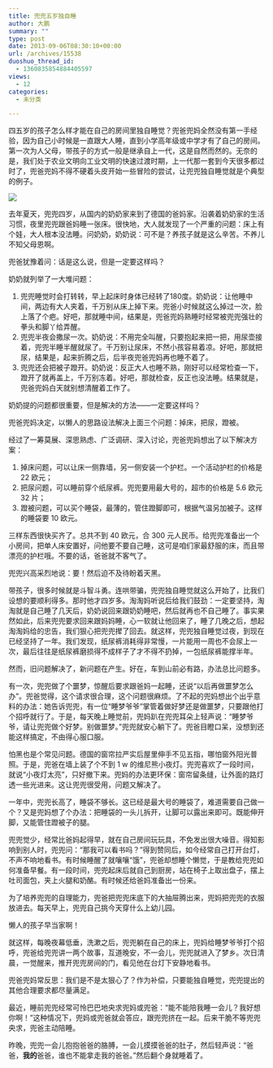 ```yaml
---
title: 兜兜五岁独自睡
author: 大鹏
summary: ""
type: post
date: 2013-09-06T08:30:10+00:00
url: /archives/15538
duoshuo_thread_id:
  - 1360835854884405597
views:
  - 12
categories:
  - 未分类

---
```

<!--:zh-->

四五岁的孩子怎么样才能在自己的房间里独自睡觉？兜爸兜妈全然没有第一手经验，因为自己小时候是一直跟大人睡，直到小学高年级或中学才有了自己的房间。第一次为人父母，带孩子的方式一般是继承自上一代，这是自然而然的。无奈的是，我们处于农业文明向工业文明的快速过渡时期，上一代那一套到今天很多都过时了，兜爸兜妈不得不硬着头皮开始一些冒险的尝试，让兜兜独自睡觉就是个典型的例子。

![][1]

去年夏天，兜兜四岁，从国内的奶奶家来到了德国的爸妈家。沿袭着奶奶家的生活习惯，夜里兜兜跟爸妈睡一张床。很快地，大人就发现了一个严重的问题：床上有个娃，大人根本没法睡。问奶奶，奶奶说：可不是？养孩子就是这么辛苦。不养儿不知父母恩啊。

兜爸犹豫着问：话是这么说，但是一定要这样吗？

<!--:-->

<!--more-->

<!--:zh-->

奶奶就列举了一大堆问题：

  1. 兜兜睡觉时会打转转，早上起床时身体已经转了180度。奶奶说：让他睡中间，两边有大人夹着，千万别从床上掉下来。兜爸小时候就这么掉过一次，脸上落了个疤。好吧，那就睡中间，结果是，兜爸兜妈熟睡时经常被兜兜强壮的拳头和脚丫给弄醒。
  2. 兜兜半夜会撒尿一次。奶奶说：不用完全叫醒，只要抱起来把一把，用尿壶接着，兜兜半睡半醒就尿了。千万别让尿床，不然小孩容易着凉。好吧，那就把尿，结果是，起来折腾之后，后半夜兜爸兜妈再也睡不着了。
  3. 兜兜还会把被子蹬开。奶奶说：反正大人也睡不熟，刚好可以经常检查一下，蹬开了就再盖上，千万别冻着。好吧，那就检查，反正也没法睡。结果就是，兜爸兜妈白天就别想清醒着工作了。

奶奶提的问题都很重要，但是解决的方法——一定要这样吗？

兜爸兜妈决定，以懒人的思路设法解决上面三个问题：掉床，把尿，蹬被。

经过了一筹莫展、深思熟虑、广泛调研、深入讨论，兜爸兜妈想出了以下解决方案：

  1. 掉床问题，可以让床一侧靠墙，另一侧安装一个护栏。一个活动护栏的价格是 22 欧元；
  2. 把尿问题，可以睡前穿个纸尿裤。兜兜要用最大号的，超市的价格是 5.6 欧元 32 片；
  3. 蹬被问题，可以买个睡袋，最薄的，管住蹬脚即可，根据气温另加被子。这样的睡袋要 10 欧元。

三样东西很快买齐了。总共不到 40 欧元，合 300 元人民币。给兜兜准备出一个小房间，把单人床安置好，问他要不要自己睡，这可是咱们家最舒服的床，而且带漂亮的护栏哦。不要的话，爸爸就不客气了。

兜兜兴高采烈地说：要！然后迫不及待盼着天黑。

带孩子，很多时候就是斗智斗勇。连哄带骗，兜兜独自睡觉就这么开始了，比我们设想的要顺利得多。那时他才四岁多。淘淘妈听说后给我们鼓劲：一定要坚持，淘淘就是自己睡了几天后，奶奶说回来跟奶奶睡吧，然后就再也不自己睡了。事实果然如此，后来兜兜要求回来跟妈妈睡，心一软就让他回来了，睡了几晚之后，想起淘淘妈给的忠告，我们狠心把兜兜撵了回去。就这样，兜兜独自睡觉过夜，到现在已经坚持了一年。我们发现，纸尿裤消耗得非常慢，一片能用一周也不会尿上一次，最后往往是纸尿裤磨损得不成样子了才不得不扔掉，一包纸尿裤能撑半年。

然而，旧问题解决了，新问题在产生。好在，车到山前必有路，办法总比问题多。

有一次，兜兜做了个噩梦，惊醒后要求跟爸妈一起睡，还说“以后再做噩梦怎么办”。兜爸觉得，这个请求很合理，这个问题很麻烦。了不起的兜妈想出个出乎意料的办法：她告诉兜兜，有一位“睡梦爷爷”掌管着做好梦还是做噩梦，只要跟他打个招呼就行了。于是，每天晚上睡觉前，兜妈趴在兜兜耳朵上轻声说：“睡梦爷爷，请让兜兜做个好梦。别做噩梦。”兜兜就安心躺下了。兜爸目瞪口呆，没想到还能这样搞定，不由得心服口服。

怕黑也是个常见问题。德国的窗帘拉严实后屋里伸手不见五指，哪怕窗外阳光普照。于是，兜爸在墙上装了个不到 1 w 的维尼熊小夜灯。兜兜喜欢了一段时间，就说“小夜灯太亮”，只好撤下来。兜妈的办法更环保：窗帘留条缝，让外面的路灯透一些光进来。这让兜兜很受用，问题又解决了。

一年中，兜兜长高了，睡袋不够长。这已经是最大号的睡袋了，难道需要自己做一个？又是兜妈想了个办法：把睡袋的一头儿拆开，让脚可以露出来即可。既能伸开脚，又能管住蹬被子的腿。

兜兜觉少，经常比爸妈起得早，就在自己房间玩玩具，不免发出很大噪音。得知影响到别人时，兜兜问：“那我可以看书吗？”得到赞同后，如今经常自己打开台灯，不声不响地看书。有时候睡醒了就嚷嚷“饿”，兜爸却想睡个懒觉，于是教给兜兜如何准备早餐。有一段时间，兜兜起床后就自己到厨房，站在椅子上取出盘子，摆上吐司面包，夹上火腿和奶酪。有时候还给爸妈准备出一份来。

为了培养兜兜的自理能力，兜爸把兜兜床底下的大抽屉腾出来，兜妈把兜兜的衣服放进去。每天早上，兜兜自己挑今天穿什么上幼儿园。

懒人的孩子早当家啊！

就这样，每晚夜幕低垂，洗漱之后，兜兜躺在自己的床上，兜妈给睡梦爷爷打个招呼，兜爸给兜兜讲一两个故事，互道晚安，不一会儿，兜兜就进入了梦乡。次日清晨，一觉醒来，推开兜兜房间的门，看见他在台灯下安静地看书。

兜爸兜妈常反思：我们是不是太狠心了？作为补偿，只要能独自睡觉，兜兜提出的其他合理要求都尽量满足。

最近，睡前兜兜经常可怜巴巴地央求兜妈或兜爸：“能不能陪我睡一会儿？我好想你啊！”这种情况下，兜妈或兜爸就会答应，跟兜兜挤在一起。后来干脆不等兜兜央求，兜爸主动陪睡。

昨晚，兜兜一会儿抱抱爸爸的胳膊，一会儿摸摸爸爸的肚子，然后轻声说：“爸爸，**我的**爸爸，谁也不能拿走我的爸爸。”然后翻个身就睡着了。

<!--:-->

 [1]: http://a1.att.hudong.com/33/60/19300001219446131995605881312.jpg
